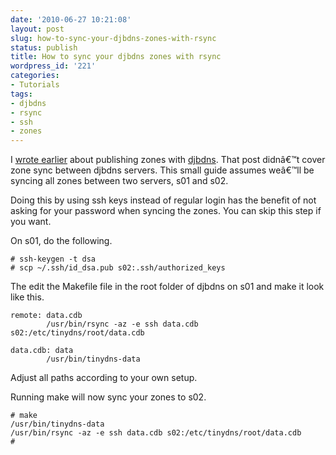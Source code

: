 ```yaml
---
date: '2010-06-27 10:21:08'
layout: post
slug: how-to-sync-your-djbdns-zones-with-rsync
status: publish
title: How to sync your djbdns zones with rsync
wordpress_id: '221'
categories:
- Tutorials
tags:
- djbdns
- rsync
- ssh
- zones
---
```


I [wrote earlier](http://www.mariusv.com/how-to-djbdns/) about publishing zones with [djbdns](http://cr.yp.to/djbdns.html). That post didnâ€™t cover zone sync between djbdns servers. This small guide assumes weâ€™ll be syncing all zones between two servers, s01 and s02.

Doing this by using ssh keys instead of regular login has the benefit of not asking for your password when syncing the zones. You can skip this step if you want.

On s01, do the following.


    
    # ssh-keygen -t dsa
    # scp ~/.ssh/id_dsa.pub s02:.ssh/authorized_keys



The edit the Makefile file in the root folder of djbdns on s01 and make it look like this.


    
    remote: data.cdb
            /usr/bin/rsync -az -e ssh data.cdb s02:/etc/tinydns/root/data.cdb
    
    data.cdb: data
            /usr/bin/tinydns-data



Adjust all paths according to your own setup.

Running make will now sync your zones to s02.


    
    # make
    /usr/bin/tinydns-data
    /usr/bin/rsync -az -e ssh data.cdb s02:/etc/tinydns/root/data.cdb
    #
